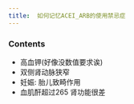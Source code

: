 ```yaml
---
title:  如何记忆ACEI_ARB的使用禁忌症
--- 
```


### Contents
- 高血钾(好像没数值要求诶)
- 双侧肾动脉狭窄
- 妊娠: 胎儿致畸作用
- 血肌酐超过265 肾功能很差

